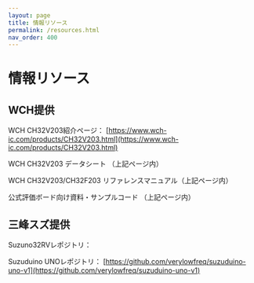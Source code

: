 ```yaml
---
layout: page
title: 情報リソース
permalink: /resources.html
nav_order: 400
---
```


# 情報リソース

## WCH提供

WCH CH32V203紹介ページ： [https://www.wch-ic.com/products/CH32V203.html](https://www.wch-ic.com/products/CH32V203.html)

WCH CH32V203 データシート （上記ページ内）

WCH CH32V203/CH32F203 リファレンスマニュアル（上記ページ内）

公式評価ボード向け資料・サンプルコード （上記ページ内）

## 三峰スズ提供

Suzuno32RVレポジトリ： []()

Suzuduino UNOレポジトリ： [https://github.com/verylowfreq/suzuduino-uno-v1](https://github.com/verylowfreq/suzuduino-uno-v1)
